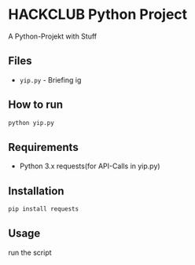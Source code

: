 # HACKCLUB Python Project

A Python-Projekt with Stuff

## Files

- `yip.py` - Briefing ig

## How to run

```bash
python yip.py
```

## Requirements

- Python 3.x requests(for  API-Calls in yip.py)

## Installation

```bash
pip install requests
```

## Usage

run the script
